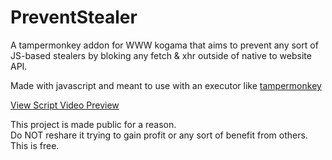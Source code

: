 # PreventStealer
A tampermonkey addon for WWW kogama that aims to prevent any sort of JS-based stealers by bloking any fetch &amp; xhr outside of native to website API.


Made with javascript and meant to use with an executor like [tampermonkey](https://www.tampermonkey.net/)

[View Script Video Preview](https://youtu.be/WG7jrak2eKs)


This project is made public for a reason.  
Do NOT reshare it trying to gain profit or any sort of benefit from others.  
This is free. 
